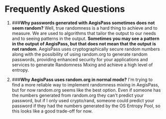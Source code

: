 # Frequently Asked Questions

1. ###**Why passwords generated with AegisPass sometimes does not seem random?**
Well, true randomness is a hard thing to achieve and to measure. We are used to algorithms that tailor the output to our needs and to seeing patterns in the output. **Sometimes you may see a pattern in the output of AegisPass, but that does not mean that the output is not random**. AegisPass uses cryptographically secure random numbers along with the possibility of using random.org to generate random passwords, providing enhanced security for your applications and services to generate Randomness Mixing and achieve a high level of entropy.


3. ###**Why AegisPass uses random.org in normal mode?**
I'm trying to find a more reliable way to implement randomness mixing in AegisPass, but for now random.org seems like the best option. Even if someone has the numbers generated from random.org they can't predict your password, but if I only used crypto/rand, someone could predict your password if they had the numbers generated by the OS Entropy Pool, so this looks like a good trade-off for now.

